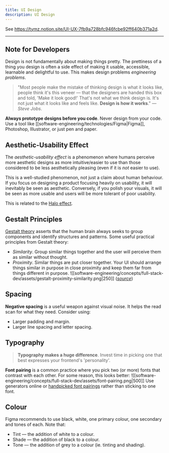 ```yaml
---
title: UI Design
description: UI Design
---
```


See https://tymz.notion.site/UI-UX-7fb9a728bfc946fcbe92ff640b371a2d.

---
## Note for Developers
Design is not fundamentally about making things pretty. The prettiness of a thing you design is often a side effect of making it usable, accessible, learnable and delightful to use. This makes design problems *engineering problems*.
> "Most people make the mistake of thinking design is what it looks like, people think it's this veneer — that the designers are handed this box and told, 'Make it look good!' That's not what we think design is. It's not just what it looks like and feels like. **Design is how it works**." — *Steve Jobs*.

**Always prototype designs before you code**. Never design from your code. Use a tool like [[software-engineering/technologies/Figma|Figma]], Photoshop, Illustrator, or just pen and paper.

## Aesthetic-Usability Effect
The *aesthetic-usability effect* is a phenomenon where humans perceive more aesthetic designs as more intuitive/easier to use than those considered to be less aesthetically pleasing (even if it is *not* easier to use).

This is a well-studied phenomenon, not just a claim about human behaviour. If you focus on designing a product focusing heavily on usability, it will inevitably be seen as aesthetic. Conversely, if you polish your visuals, it will be seen as more usable and users will be more tolerant of poor usability.

This is related to the [Halo effect](https://en.wikipedia.org/wiki/Halo_effect).

## Gestalt Principles
[Gestalt theory](https://en.wikipedia.org/wiki/Gestalt_psychology) asserts that the human brain always seeks to group components and identify structures and patterns. Some useful practical principles from Gestalt theory:
- *Similarity*. Group similar things together and the user will perceive them as similar without thought.
- *Proximity*. Similar things are put closer together. Your UI should arrange things similar in purpose in close proximity and keep them far from things different in purpose.
![[software-engineering/concepts/full-stack-dev/assets/gestalt-proximity-similarity.png|250]]
(*[source](https://jackwestin.com/resources/mcat-content/perception/gestalt-principles)*)

## Spacing
**Negative spacing** is a useful weapon against visual noise. It helps the read scan for what they need. Consider using:
- Larger padding and margin.
- Larger line spacing and letter spacing.

## Typography
> **Typography makes a huge difference**. Invest time in picking one that best expresses your frontend's 'personality'.

**Font pairing** is a common practice where you pick two (or more) fonts that contrast with each other. For some reason, this looks better:
![[software-engineering/concepts/full-stack-dev/assets/font-pairing.png|500]]
Use generators online or [handpicked font pairings](https://www.fontpair.co/) rather than sticking to one font.

## Colour
Figma recommends to use black, white, one primary colour, one secondary and tones of each. Note that:
- Tint — the addition of white to a colour.
- Shade — the addition of black to a colour.
- Tone — the addition of grey to a colour (ie. tinting and shading).

